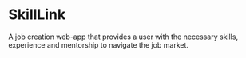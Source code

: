 # SkillLink
A job creation web-app that provides a user with the necessary skills, experience and mentorship to navigate the job market.
